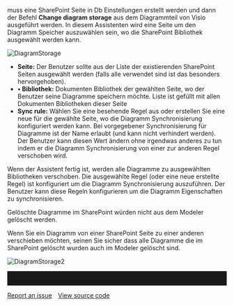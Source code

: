 muss eine SharePoint Seite in Db Einstellungen erstellt werden und dann der Befehl **Change diagram storage** aus dem Diagrammteil von Visio ausgeführt werden. In diesem Assistenten wird eine Seite um den Diagramm Speicher auszuwählen sein, wo die SharePoint Bibliothek ausgewählt werden kann.   

 ![DiagramStorage](//images.ctfassets.net/utx1h0gfm1om/c3Bwa8uGdiW3nwpYFSYnW/92bd59cdff7c9342224ecd690f56a0e7/DiagramStorage.png)


-   **Seite:** Der Benutzer sollte aus der Liste der existierenden     SharePoint     Seiten ausgewählt werden (falls alle verwendet sind ist das besonders       hervorgehoben). 
-   **•	Bibliothek:** Dokumenten Bibliothek der gewählten Seite, wo der   Benutzer seine Diagramme speichern möchte. Liste ist gefüllt mit allen Dokumenten Bibliotheken dieser Seite
-   **Sync rule:** Wählen Sie eine besehende Regel aus oder erstellen Sie eine neue für die gewählte Seite, wo die Diagramm Synchronisierung konfiguriert werden kann. Bei vorgegebener Synchronisierung für Diagramme ist der Name erlaubt (und kann nicht verhindert werden). Der Benutzer kann diesen Wert ändern ohne irgendwas anderes zu tun indem er die Diagramm Synchronisierung von einer zur anderen Regel verschoben wird.

Wenn der Assistent fertig ist, werden alle Diagramme zu ausgewählten Bibliotheken verschoben. Die ausgewählte Regel (oder eine neue erstellte Regel) ist konfiguriert um die Diagramm Synchronisierung auszuführen. Der Benutzer kann diese Regeln konfigurieren um die Diagramm Eigenschaften zu synchronisieren. 

<div class="warning">
  
Gelöschte Diagramme im SharePoint würden nicht aus dem Modeler gelöscht werden. 

Wenn Sie ein Diagramm von einer SharePoint Seite zu einer anderen verschieben möchten, seinen Sie sicher dass alle Diagramme die im SharePoint  gelöscht wurden auch im Modeler gelöscht sind.  

</div>

![DiagramStorage2](//images.ctfassets.net/utx1h0gfm1om/5fnasY0boNVS12AseP4k0e/095f843136088e366ae0e6bc68e4bceb/DiagramStorage2.png)

<hr style="padding-top:2rem" />
<a href="https://github.com/process4/docs/issues" target="_blank" class="bgw btn btn-primary btn-lg shadow-sm">Report an issue</a>
<a href="https://github.com/process4/docs" target="_blank" class="bgw btn btn-primary btn-lg shadow-sm" style="margin-left:10px;">View source code</a>